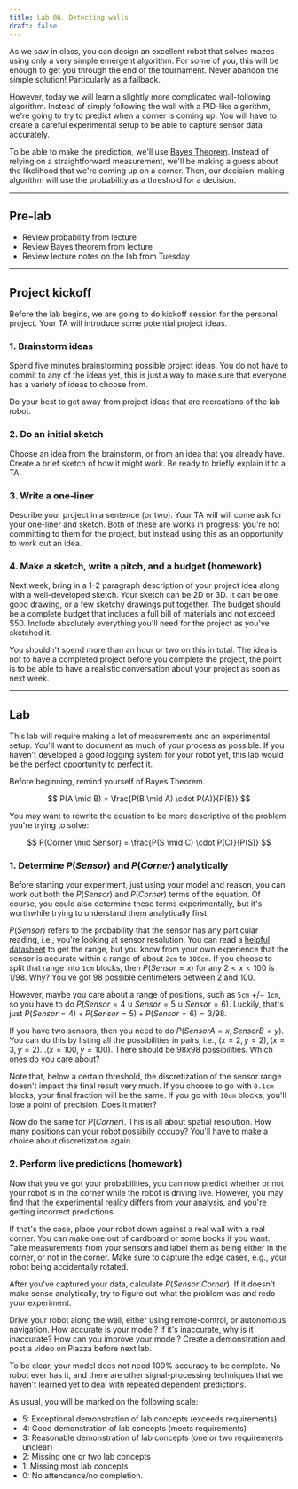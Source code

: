 ```yaml
---
title: Lab 06. Detecting walls
draft: false
---
```


As we saw in class, you can design an excellent robot that solves mazes using only a very simple emergent algorithm. For some of you, this will be enough to get you through the end of the tournament. Never abandon the simple solution! Particularly as a fallback.

However, today we will learn a slightly more complicated wall-following algorithm. Instead of simply following the wall with a PID-like algorithm, we're going to try to predict when a corner is coming up. You will have to create a careful experimental setup to be able to capture sensor data accurately.

To be able to make the prediction, we'll use [Bayes Theorem](https://en.wikipedia.org/wiki/Bayes%27_theorem). Instead of relying on a straightforward measurement, we'll be making a guess about the likelihood that we're coming up on a corner. Then, our decision-making algorithm will use the probability as a threshold for a decision.

---
## Pre-lab
- Review probability from lecture
- Review Bayes theorem from lecture
- Review lecture notes on the lab from Tuesday


---
## Project kickoff
Before the lab begins, we are going to do kickoff session for the personal project. Your TA will introduce some potential project ideas. 

### 1. Brainstorm ideas
Spend five minutes brainstorming possible project ideas. You do not have to commit to any of the ideas yet, this is just a way to make sure that everyone has a variety of ideas to choose from.

Do your best to get away from project ideas that are recreations of the lab robot. 

### 2. Do an initial sketch
Choose an idea from the brainstorm, or from an idea that you already have. Create a brief sketch of how it might work. Be ready to briefly explain it to a TA.

### 3. Write a one-liner
Describe your project in a sentence (or two). Your TA will will come ask for your one-liner and sketch. Both of these are works in progress: you're not committing to them for the project, but instead using this as an opportunity to work out an idea.

### 4. Make a sketch, write a pitch, and a budget (homework)
Next week, bring in a 1-2 paragraph description of your project idea along with a well-developed sketch. Your sketch can be 2D or 3D. It can be one good drawing, or a few sketchy drawings put together. The budget should be a complete budget that includes a full bill of materials and not exceed $50. Include absolutely everything you'll need for the project as you've sketched it.

You shouldn't spend more than an hour or two on this in total. The idea is not to have a completed project before you complete the project, the point is to be able to have a realistic conversation about your project as soon as next week.


---
## Lab
This lab will require making a lot of measurements and an experimental setup. You'll want to document as much of your process as possible. If you haven't developed a good logging system for your robot yet, this lab would be the perfect opportunity to perfect it.

Before beginning, remind yourself of Bayes Theorem.

$$
P(A \mid B) = \frac{P(B \mid A) \cdot P(A)}{P(B)}
$$

You may want to rewrite the equation to be more descriptive of the problem you're trying to solve:

$$
P(Corner \mid Sensor) = \frac{P(S \mid C) \cdot P(C)}{P(S)}
$$

### 1. Determine $P(Sensor)$ and $P(Corner)$ analytically
Before starting your experiment, just using your model and reason, you can work out both the $P(Sensor)$ and $P(Corner)$ terms of the equation. Of course, you could also determine these terms experimentally, but it's worthwhile trying to understand them analytically first.

$P(Sensor)$ refers to the probability that the sensor has any particular reading, i.e., you're looking at sensor resolution. You can read a [helpful datasheet](https://handsontec.com/dataspecs/sensor/SR-04-Ultrasonic.pdf) to get the range, but you know from your own experience that the sensor is accurate within a range of about `2cm` to `100cm`. If you choose to split that range into `1cm` blocks, then $P(Sensor = x)$ for any $2 < x < 100$ is $1/98$. Why? You've got $98$ possible centimeters between $2$ and $100$.

However, maybe you care about a range of positions, such as `5cm` $+/-$ `1cm`, so you have to do $P(Sensor = 4 \cup Sensor = 5 \cup Sensor = 6)$. Luckily, that's just $P(Sensor = 4) + P(Sensor = 5) + P(Sensor = 6) = 3/98.$ 

If you have two sensors, then you need to do $P(SensorA = x, SensorB = y)$. You can do this by listing all the possibilities in pairs, i.e., $(x=2, y=2), (x=3, y=2) ... (x=100, y=100)$. There should be $98 x 98$ possibilities. Which ones do you care about?

Note that, below a certain threshold, the discretization of the sensor range doesn't impact the final result very much. If you choose to go with `0.1cm` blocks, your final fraction will be the same. If you go with `10cm` blocks, you'll lose a point of precision. Does it matter?

Now do the same for $P(Corner)$. This is all about spatial resolution. How many positions can your robot possibily occupy? You'll have to make a choice about discretization again.


### 2. Perform live predictions (homework)
Now that you've got your probabilities, you can now predict whether or not your robot is in the corner while the robot is driving live. However, you may find that the experimental reality differs from your analysis, and you're getting incorrect predictions.

If that's the case, place your robot down against a real wall with a real corner. You can make one out of cardboard or some books if you want. Take measurements from your sensors and label them as being either in the corner, or not in the corner. Make sure to capture the edge cases, e.g., your robot being accidentally rotated.

After you've captured your data, calculate $P(Sensor | Corner)$. If it doesn't make sense analytically, try to figure out what the problem was and redo your experiment.

Drive your robot along the wall, either using remote-control, or autonomous navigation. How accurate is your model? If it's inaccurate, why is it inaccurate? How can you improve your model? Create a demonstration and post a video on Piazza before next lab.

To be clear, your model does not need 100% accuracy to be complete. No robot ever has it, and there are other signal-processing techniques that we haven't learned yet to deal with repeated dependent predictions.

As usual, you will be marked on the following scale:

- 5: Exceptional demonstration of lab concepts (exceeds requirements)
- 4: Good demonstration of lab concepts (meets requirements)
- 3: Reasonable demonstration of lab concepts (one or two requirements unclear)
- 2: Missing one or two lab concepts
- 1: Missing most lab concepts
- 0: No attendance/no completion.

